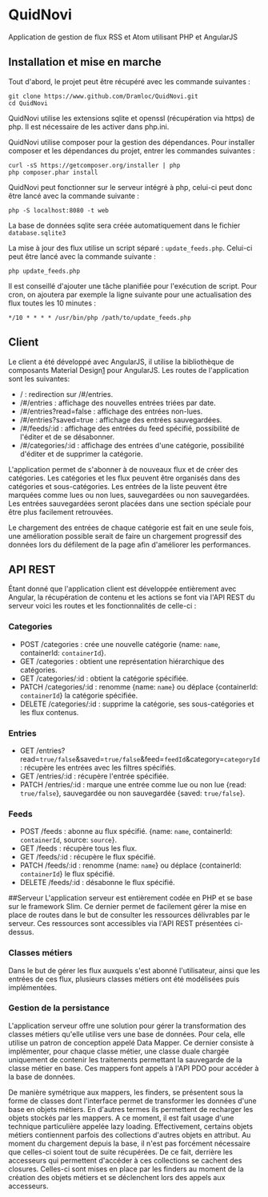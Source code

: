# QuidNovi

Application de gestion de flux RSS et Atom utilisant PHP et AngularJS

## Installation et mise en marche
Tout d'abord, le projet peut être récupéré avec les commande suivantes :

    git clone https://www.github.com/Dramloc/QuidNovi.git
    cd QuidNovi

QuidNovi utilise les extensions sqlite et openssl (récupération via https) de php. Il est nécessaire de les activer dans php.ini.

QuidNovi utilise composer pour la gestion des dépendances. Pour installer composer et les dépendances du projet, entrer les commandes suivantes :
    
    curl -sS https://getcomposer.org/installer | php
    php composer.phar install
    
QuidNovi peut fonctionner sur le serveur intégré à php, celui-ci peut donc être lancé avec la commande suivante :
    
    php -S localhost:8080 -t web
    
La base de données sqlite sera créée automatiquement dans le fichier `database.sqlite3`
    
La mise à jour des flux utilise un script séparé : `update_feeds.php`. Celui-ci peut être lancé avec la commande suivante :

    php update_feeds.php
    
Il est conseillé d'ajouter une tâche planifiée pour l'exécution de script. Pour cron, on ajoutera par exemple la ligne suivante pour une actualisation des flux toutes les 10 minutes :

    */10 * * * * /usr/bin/php /path/to/update_feeds.php

## Client
Le client a été développé avec AngularJS, il utilise la bibliothèque de composants Material Design[1] pour AngularJS.
Les routes de l'application sont les suivantes:

* /                       : redirection sur /#/entries.
* /#/entries              : affichage des nouvelles entrées triées par date.
* /#/entries?read=false   : affichage des entrées non-lues.
* /#/entries?saved=true   : affichage des entrées sauvegardées.
* /#/feeds/:id            : affichage des entrées du feed spécifié, possibilité de l'éditer et de se désabonner.
* /#/categories/:id       : affichage des entrées d'une catégorie, possibilité d'éditer et de supprimer la catégorie.

L'application permet de s'abonner à de nouveaux flux et de créer des catégories. Les catégories et les flux peuvent être organisés dans des catégories et sous-catégories. Les entrées de la liste peuvent être marquées comme lues ou non lues, sauvegardées ou non sauvegardées. Les entrées sauvegardées seront placées dans une section spéciale pour être plus facilement retrouvées.

Le chargement des entrées de chaque catégorie est fait en une seule fois, une amélioration possible serait de faire un chargement progressif des données lors du défilement de la page afin d'améliorer les performances.

[1]: https://material.angularjs.org/#/      "Material Design"

## API REST
Étant donné que l'application client est développée entièrement avec Angular, la récupération de contenu et les actions se font via l'API REST du serveur voici les routes et les fonctionnalités de celle-ci :

### Categories
* POST   /categories     : crée une nouvelle catégorie {name: `name`, containerId: `containerId`}.
* GET    /categories     : obtient une représentation hiérarchique des catégories.
* GET    /categories/:id : obtient la catégorie spécifiée.
* PATCH  /categories/:id : renomme {name: `name`} ou déplace {containerId: `containerId`} la catégorie spécifiée.
* DELETE /categories/:id : supprime la catégorie, ses sous-catégories et les flux contenus.

### Entries
* GET    /entries?read=`true/false`&saved=`true/false`&feed=`feedId`&category=`categoryId` : récupère les entrées avec les filtres spécifiés.
* GET    /entries/:id    : récupère l'entrée spécifiée.
* PATCH  /entries/:id    : marque une entrée comme lue ou non lue {read: `true/false`}, sauvegardée ou non sauvegardée {saved: `true/false`}.

### Feeds
* POST   /feeds          : abonne au flux spécifié. {name: `name`, containerId: `containerId`, source: `source`}.
* GET    /feeds          : récupère tous les flux.
* GET    /feeds/:id      : récupère le flux spécifié.
* PATCH  /feeds/:id      : renomme {name: `name`} ou déplace {containerId: `containerId`} le flux spécifié.
* DELETE /feeds/:id      : désabonne le flux spécifié.

##Serveur
L'application serveur est entièrement codée en PHP et se base sur le framework Slim. Ce dernier permet de facilement gérer la mise en place de routes dans le but de consulter les ressources délivrables par le serveur. Ces ressources sont accessibles via l'API REST présentées ci-dessus.

### Classes métiers
Dans le but de gérer les flux auxquels s'est abonné l'utilisateur, ainsi que les entrées de ces flux, plusieurs classes métiers ont été modélisées puis implémentées.

### Gestion de la persistance
L'application serveur offre une solution pour gérer la transformation des classes métiers qu'elle utilise vers une base de données. Pour cela, elle utilise un patron de conception appelé Data Mapper. Ce dernier consiste à implémenter, pour chaque classe métier, une classe duale chargée uniquement de contenir les traitements permettant la sauvegarde de la classe métier en base. Ces mappers font appels à l'API PDO pour accéder à la base de données.

De manière symétrique aux mappers, les finders, se présentent sous la forme de classes dont l'interface permet de transformer les données d'une base en objets métiers. En d'autres termes ils permettent de recharger les objets stockés par les mappers. A ce moment, il est fait usage d'une technique particulière appelée lazy loading. Effectivement, certains objets métiers contiennent parfois des collections d'autres objets en attribut. Au moment du chargement depuis la base, il n'est pas forcément nécessaire que celles-ci soient tout de suite récupérées. De ce fait, derrière les accesseurs qui permettent d'accéder à ces collections se cachent des closures. Celles-ci sont mises en place par les finders au moment de la création des objets métiers et se déclenchent lors des appels aux accesseurs.
